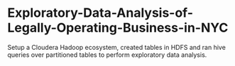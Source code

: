 # Exploratory-Data-Analysis-of-Legally-Operating-Business-in-NYC
Setup a Cloudera Hadoop ecosystem, created tables in HDFS and ran hive queries over partitioned tables to perform exploratory data analysis.
